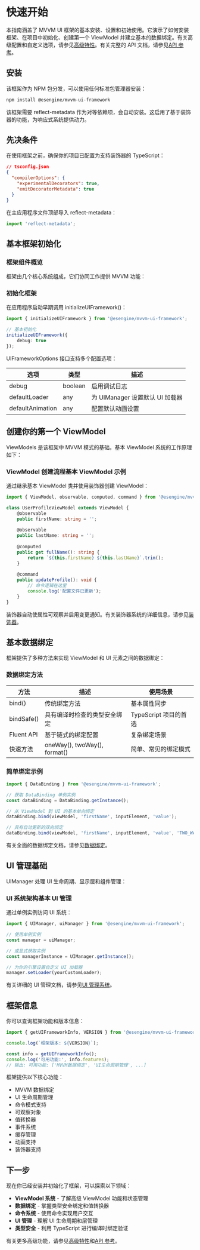 # 快速开始

本指南涵盖了 MVVM UI 框架的基本安装、设置和初始使用。它演示了如何安装框架、在项目中初始化、创建第一个 ViewModel 并建立基本的数据绑定。有关高级配置和自定义选项，请参见[高级特性](04-03-04-advanced-features.md)。有关完整的 API 文档，请参见[API 参考](04-03-05-api-reference.md)。

## 安装

该框架作为 NPM 包分发，可以使用任何标准包管理器安装：

```bash
npm install @esengine/mvvm-ui-framework
```

该框架需要 reflect-metadata 作为对等依赖项，会自动安装。这启用了基于装饰器的功能，为响应式系统提供动力。

## 先决条件

在使用框架之前，确保你的项目已配置为支持装饰器的 TypeScript：

```json
// tsconfig.json
{
  "compilerOptions": {
    "experimentalDecorators": true,
    "emitDecoratorMetadata": true
  }
}
```

在主应用程序文件顶部导入 reflect-metadata：

```typescript
import 'reflect-metadata';
```

## 基本框架初始化

### 框架组件概览

框架由几个核心系统组成，它们协同工作提供 MVVM 功能：

### 初始化框架

在应用程序启动早期调用 initializeUIFramework()：

```typescript
import { initializeUIFramework } from '@esengine/mvvm-ui-framework';

// 基本初始化
initializeUIFramework({
    debug: true
});
```

UIFrameworkOptions 接口支持多个配置选项：

| 选项 | 类型 | 描述 |
|------|------|------|
| debug | boolean | 启用调试日志 |
| defaultLoader | any | 为 UIManager 设置默认 UI 加载器 |
| defaultAnimation | any | 配置默认动画设置 |

## 创建你的第一个 ViewModel

ViewModels 是该框架中 MVVM 模式的基础。基本 ViewModel 系统的工作原理如下：

### ViewModel 创建流程基本 ViewModel 示例

通过继承基本 ViewModel 类并使用装饰器创建 ViewModel：

```typescript
import { ViewModel, observable, computed, command } from '@esengine/mvvm-ui-framework';

class UserProfileViewModel extends ViewModel {
    @observable
    public firstName: string = '';
    
    @observable  
    public lastName: string = '';
    
    @computed
    public get fullName(): string {
        return `${this.firstName} ${this.lastName}`.trim();
    }
    
    @command
    public updateProfile(): void {
        // 命令逻辑在这里
        console.log('配置文件已更新');
    }
}
```

装饰器自动使属性可观察并启用变更通知。有关装饰器系统的详细信息，请参见[装饰器](04-03-02-04-decorators.md)。

## 基本数据绑定

框架提供了多种方法来实现 ViewModel 和 UI 元素之间的数据绑定：

### 数据绑定方法

| 方法 | 描述 | 使用场景 |
|------|------|----------|
| bind() | 传统绑定方法 | 基本属性同步 |
| bindSafe() | 具有编译时检查的类型安全绑定 | TypeScript 项目的首选 |
| Fluent API | 基于链式的绑定配置 | 复杂绑定场景 |
| 快速方法 | oneWay(), twoWay(), format() | 简单、常见的绑定模式 |

### 简单绑定示例

```typescript
import { DataBinding } from '@esengine/mvvm-ui-framework';

// 获取 DataBinding 单例实例
const dataBinding = DataBinding.getInstance();

// 从 ViewModel 到 UI 的基本单向绑定
dataBinding.bind(viewModel, 'firstName', inputElement, 'value');

// 具有自动更新的双向绑定
dataBinding.bind(viewModel, 'firstName', inputElement, 'value', 'TWO_WAY');
```

有关全面的数据绑定文档，请参见[数据绑定](04-03-02-02-data-binding.md)。

## UI 管理基础

UIManager 处理 UI 生命周期、显示层和组件管理：

### UI 系统架构基本 UI 管理

通过单例实例访问 UI 系统：

```typescript
import { UIManager, uiManager } from '@esengine/mvvm-ui-framework';

// 使用单例实例
const manager = uiManager;

// 或显式获取实例
const managerInstance = UIManager.getInstance();

// 为你的引擎设置自定义 UI 加载器
manager.setLoader(yourCustomLoader);
```

有关详细的 UI 管理文档，请参见[UI 管理系统](04-03-03-ui-management-system.md)。

## 框架信息

你可以查询框架功能和版本信息：

```typescript
import { getUIFrameworkInfo, VERSION } from '@esengine/mvvm-ui-framework';

console.log(`框架版本: ${VERSION}`);

const info = getUIFrameworkInfo();
console.log('可用功能:', info.features);
// 输出: 可用功能: ['MVVM数据绑定', 'UI生命周期管理', ...]
```

框架提供以下核心功能：

- MVVM 数据绑定
- UI 生命周期管理
- 命令模式支持
- 可观察对象
- 值转换器
- 事件系统
- 缓存管理
- 动画支持
- 装饰器支持

## 下一步

现在你已经安装并初始化了框架，可以探索以下领域：

- **ViewModel 系统** - 了解高级 ViewModel 功能和状态管理
- **数据绑定** - 掌握类型安全绑定和值转换器
- **命令系统** - 使用命令实现用户交互
- **UI 管理** - 理解 UI 生命周期和层管理
- **类型安全** - 利用 TypeScript 进行编译时绑定验证

有关更多高级功能，请参见[高级特性](04-03-04-advanced-features.md)和[API 参考](04-03-05-api-reference.md)。